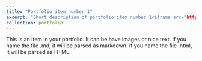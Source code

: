 ```yaml
---
title: "Portfolio item number 1"
excerpt: "Short description of portfolio item number 1<iframe src="https://github.com/damlakuru/damlakuru.github.io/blob/master/files/Omur%20Damla%20Kuru_Portfolio_BS.pdf" style="width:600px; height:500px;" frameborder="0">"
collection: portfolio
---
```


This is an item in your portfolio. It can be have images or nice text. If you name the file .md, it will be parsed as markdown. If you name the file .html, it will be parsed as HTML. 
